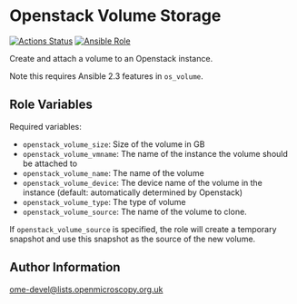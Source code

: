 Openstack Volume Storage
========================

[![Actions Status](https://github.com/ome/ansible-role-openstack-volume-storage/workflows/Molecule/badge.svg)](https://github.com/ome/ansible-role-openstack-volume-storage/actions)
[![Ansible Role](https://img.shields.io/ansible/role/41992.svg)](https://galaxy.ansible.com/ome/openstack_volume_storage/)

Create and attach a volume to an Openstack instance.

Note this requires Ansible 2.3 features in `os_volume`.


Role Variables
--------------

Required variables:

- `openstack_volume_size`: Size of the volume in GB
- `openstack_volume_vmname`: The name of the instance the volume should be attached to
- `openstack_volume_name`: The name of the volume
- `openstack_volume_device`: The device name of the volume in the instance (default: automatically determined by Openstack)
- `openstack_volume_type`: The type of volume
- `openstack_volume_source`: The name of the volume to clone.

If `openstack_volume_source` is specified, the role will create a temporary
snapshot and use this snapshot as the source of the new volume.


Author Information
------------------

ome-devel@lists.openmicroscopy.org.uk

